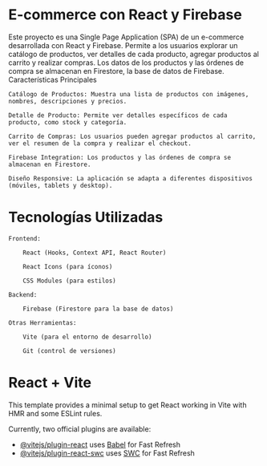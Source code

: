 # E-commerce con React y Firebase

Este proyecto es una Single Page Application (SPA) de un e-commerce desarrollada con React y Firebase. Permite a los usuarios explorar un catálogo de productos, ver detalles de cada producto, agregar productos al carrito y realizar compras. Los datos de los productos y las órdenes de compra se almacenan en Firestore, la base de datos de Firebase.
Características Principales

    Catálogo de Productos: Muestra una lista de productos con imágenes, nombres, descripciones y precios.

    Detalle de Producto: Permite ver detalles específicos de cada producto, como stock y categoría.

    Carrito de Compras: Los usuarios pueden agregar productos al carrito, ver el resumen de la compra y realizar el checkout.

    Firebase Integration: Los productos y las órdenes de compra se almacenan en Firestore.

    Diseño Responsive: La aplicación se adapta a diferentes dispositivos (móviles, tablets y desktop).

# Tecnologías Utilizadas

    Frontend:

        React (Hooks, Context API, React Router)

        React Icons (para íconos)

        CSS Modules (para estilos)

    Backend:

        Firebase (Firestore para la base de datos)

    Otras Herramientas:

        Vite (para el entorno de desarrollo)

        Git (control de versiones)

# React + Vite

This template provides a minimal setup to get React working in Vite with HMR and some ESLint rules.

Currently, two official plugins are available:

- [@vitejs/plugin-react](https://github.com/vitejs/vite-plugin-react/blob/main/packages/plugin-react/README.md) uses [Babel](https://babeljs.io/) for Fast Refresh
- [@vitejs/plugin-react-swc](https://github.com/vitejs/vite-plugin-react-swc) uses [SWC](https://swc.rs/) for Fast Refresh
